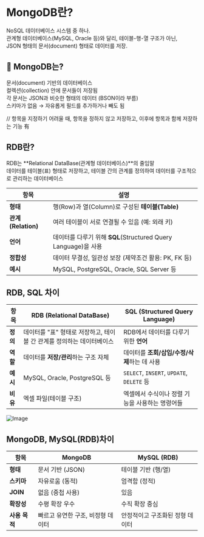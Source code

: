 # MongoDB란?
NoSQL 데이터베이스 시스템 중 하나.  
관계형 데이터베이스(MySQL, Oracle 등)와 달리, 테이블-행-열 구조가 아닌,   
JSON 형태의 문서(document) 형태로 데이터를 저장.
## 📌 MongoDB는?
문서(document) 기반의 데이터베이스  
컬렉션(collection) 안에 문서들이 저장됨  
각 문서는 JSON과 비슷한 형태의 데이터 (BSON이라 부름)  
스키마가 없음 → 자유롭게 필드를 추가하거나 빼도 됨  


// 항목을 지정하기 어려울 때, 항목을 정하지 않고 저장하고, 이후에 항목과 함께 저장하는 기능 有

## RDB란?
RDB는 **Relational DataBase(관계형 데이터베이스)**의 줄임말  
데이터를 테이블(표) 형태로 저장하고, 
테이블 간의 관계를 정의하여 데이터를 구조적으로 관리하는 데이터베이스

| 항목               | 설명                                                 |
| ---------------- | -------------------------------------------------- |
| **형태**           | 행(Row)과 열(Column)로 구성된 **테이블(Table)**              |
| **관계(Relation)** | 여러 테이블이 서로 연결될 수 있음 (예: 외래 키)                      |
| **언어**           | 데이터를 다루기 위해 **SQL**(Structured Query Language)을 사용 |
| **정합성**          | 데이터 무결성, 일관성 보장 (제약조건 활용: PK, FK 등)                |
| **예시**           | MySQL, PostgreSQL, Oracle, SQL Server 등            |

## RDB, SQL 차이  
| 항목     | RDB (Relational DataBase)                | SQL (Structured Query Language)          |
| ------ | ---------------------------------------- | ---------------------------------------- |
| **정의** | 데이터를 "표" 형태로 저장하고, 테이블 간 관계를 정의하는 데이터베이스 | RDB에서 데이터를 다루기 위한 **언어**                 |
| **역할** | 데이터를 **저장/관리**하는 구조 자체                   | 데이터를 **조회/삽입/수정/삭제**하는 데 사용              |
| **예시** | MySQL, Oracle, PostgreSQL 등              | `SELECT`, `INSERT`, `UPDATE`, `DELETE` 등 |
| **비유** | 엑셀 파일(테이블 구조)                            | 엑셀에서 수식이나 정렬 기능을 사용하는 명령어들               |  
  

![Image](https://github.com/user-attachments/assets/e8b4f7c6-bc7c-4792-a05c-22ed375fb3ce)

## MongoDB, MySQL(RDB)차이  
| 항목        | MongoDB             | MySQL (RDB)       |
| --------- | ------------------- | ----------------- |
| **형태**    | 문서 기반 (JSON)        | 테이블 기반 (행/열)      |
| **스키마**   | 자유로움 (동적)           | 엄격함 (정적)          |
| **JOIN**  | 없음 (중첩 사용)          | 있음                |
| **확장성**   | 수평 확장 우수            | 수직 확장 중심          |
| **사용 목적** | 빠르고 유연한 구조, 비정형 데이터 | 안정적이고 구조화된 정형 데이터 |

